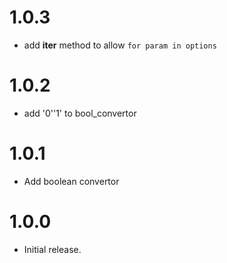 # 1.0.3

- add __iter__ method to allow `for param in options`

# 1.0.2

- add '0'\'1' to bool_convertor

# 1.0.1

- Add boolean convertor

# 1.0.0

-   Initial release.
